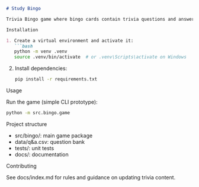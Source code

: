 ```markdown
# Study Bingo

Trivia Bingo game where bingo cards contain trivia questions and answers (terminal commands and Python basics).

Installation

1. Create a virtual environment and activate it:
   ```bash
   python -m venv .venv
   source .venv/bin/activate  # or .venv\Scripts\activate on Windows
   ```

2. Install dependencies:
   ```bash
   pip install -r requirements.txt
   ```

Usage

Run the game (simple CLI prototype):

```bash
python -m src.bingo.game
```

Project structure

- src/bingo/: main game package
- data/q&a.csv: question bank
- tests/: unit tests
- docs/: documentation

Contributing

See docs/index.md for rules and guidance on updating trivia content.
```
